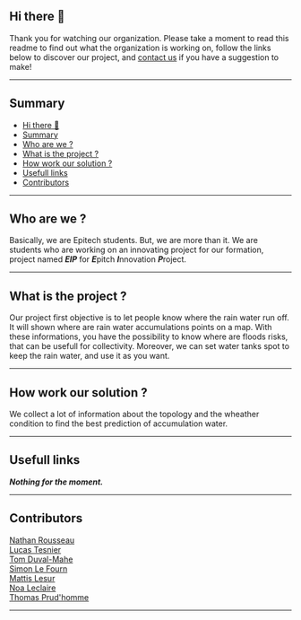 ## Hi there 👋
Thank you for watching our organization. Please take a moment to read this readme to find out what the organization is working on, follow the links below to discover our project, and [contact us](mailto:thomas.prudhomme@epitech.eu) if you have a suggestion to make!
___
## Summary
- [Hi there 👋](#hi-there-)
- [Summary](#summary)
- [Who are we ?](#who-are-we-)
- [What is the project ?](#what-is-the-project-)
- [How work our solution ?](#how-work-our-solution-)
- [Usefull links](#usefull-links)
- [Contributors](#contributors)
___
## Who are we ?
Basically, we are Epitech students. But, we are more than it. We are students who are working on an innovating project for our formation, project named ***EIP*** for ***E***pitch ***I***nnovation ***P***roject.
___
## What is the project ?
Our project first objective is to let people know where the rain water run off. It will shown where are rain water accumulations points on a map. With these informations, you have the possibility to know where are floods risks, that can be usefull for collectivity. Moreover, we can set water tanks spot to keep the rain water, and use it as you want.
___
## How work our solution ?
We collect a lot of information about the topology and the wheather condition to find the best prediction of accumulation water.
___
## Usefull links
***Nothing for the moment.***
___
## Contributors
[Nathan Rousseau](mailto:nathan.rousseau@epitech.eu)\
[Lucas Tesnier](mailto:lucas.tesnier@epitech.eu)\
[Tom Duval-Mahe](mailto:tom.duval-mahe@epitech.eu)\
[Simon Le Fourn](mailto:simon.lefourn@epitech.eu)\
[Mattis Lesur](mailto:mattis.lesur@epitech.eu)\
[Noa Leclaire](mailto:noa.leclaire@epitech.eu)\
[Thomas Prud'homme](mailto:thomas.prudhomme@epitech.eu)
___
<!--

**Here are some ideas to get you started:**

🙋‍♀️ A short introduction - what is your organization all about?
🌈 Contribution guidelines - how can the community get involved?
👩‍💻 Useful resources - where can the community find your docs? Is there anything else the community should know?
🍿 Fun facts - what does your team eat for breakfast?
🧙 Remember, you can do mighty things with the power of [Markdown](https://docs.github.com/github/writing-on-github/getting-started-with-writing-and-formatting-on-github/basic-writing-and-formatting-syntax)
-->
